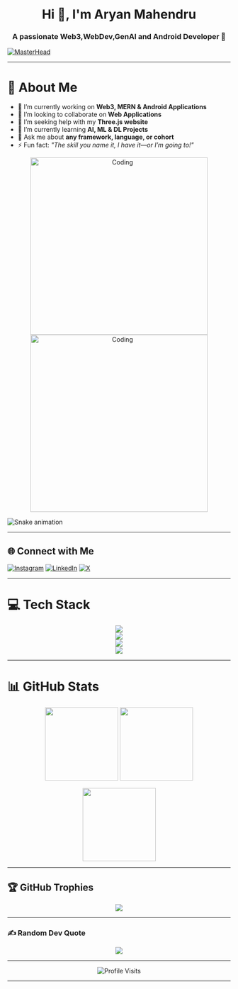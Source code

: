 
<h1 align="center">Hi 👋, I'm Aryan Mahendru</h1>
<h3 align="center">A passionate Web3,WebDev,GenAI and Android Developer 🚀</h3>

[![MasterHead](https://firebasestorage.googleapis.com/v0/b/flexi-coding.appspot.com/o/dempgi7-520f8d5f-63d4-4453-8822-dbc149ae27f8.gif?alt=media&token=91c0c7b2-93c3-4029-b011-1a8703c5730d)](https://rishavchanda.io)


---

# 💫 About Me  
- 🔭 I’m currently working on **Web3, MERN & Android Applications**  
- 👯 I’m looking to collaborate on **Web Applications**  
- 🤝 I’m seeking help with my **Three.js website**  
- 🌱 I’m currently learning **AI, ML & DL Projects**  
- 💬 Ask me about **any framework, language, or cohort**  
- ⚡ Fun fact: *"The skill you name it, I have it—or I’m going to!"*  
<p align="center">
  <img alt="Coding" width="400" src="https://media2.giphy.com/media/GghGKaZ8JeHJx0apQC/giphy.gif"/>
  <img alt="Coding" width="400" src="https://media3.giphy.com/media/bGgsc5mWoryfgKBx1u/giphy.gif"/>
</p>


![Snake animation](https://github.com/TheAryan77/snk/blob/output/github-contribution-grid-snake.svg)

---

## 🌐 Connect with Me  
<p align="left">
<a href="https://instagram.com/aryanmahendru77" target="blank"><img src="https://img.shields.io/badge/Instagram-%23E4405F.svg?logo=Instagram&logoColor=white" alt="Instagram"/></a>
<a href="https://linkedin.com/in/Aryan Mahendru" target="blank"><img src="https://img.shields.io/badge/LinkedIn-%230077B5.svg?logo=linkedin&logoColor=white" alt="LinkedIn"/></a>
<a href="https://x.com/TheAryan77" target="blank"><img src="https://img.shields.io/badge/X-black.svg?logo=X&logoColor=white" alt="X"/></a>
</p>

---

# 💻 Tech Stack  
<p align="center">
<img src="https://skillicons.dev/icons?i=c,cpp,cs,java,python,php,js,ts,html,css,dart,kotlin,swift,objectivec" /><br>
<img src="https://skillicons.dev/icons?i=react,redux,nextjs,nodejs,express,angular,vue,flutter,fastapi,django,flask" /><br>
<img src="https://skillicons.dev/icons?i=mongodb,mysql,postgres,firebase,aws,docker,kubernetes,cloudflare" /><br>
<img src="https://skillicons.dev/icons?i=git,github,figma,canva,tailwind,bootstrap,styledcomponents,vite,opencv,tensorflow,pytorch" />
</p>

---

# 📊 GitHub Stats  
<p align="center">
<img src="https://github-readme-stats.vercel.app/api?username=TheAryan77&theme=tokyonight&hide_border=false&include_all_commits=true&count_private=false" height="165"/>
<img src="https://github-readme-streak-stats.herokuapp.com/?user=TheAryan77&theme=tokyonight&hide_border=false" height="165"/>
</p>

<p align="center">
<img src="https://github-readme-stats.vercel.app/api/top-langs/?username=TheAryan77&theme=tokyonight&hide_border=false&include_all_commits=true&count_private=false&layout=compact" height="165"/>
</p>

---

## 🏆 GitHub Trophies  
<p align="center">
<img src="https://github-profile-trophy.vercel.app/?username=TheAryan77&theme=onedark&no-frame=false&no-bg=false&margin-w=4"/>
</p>

---

### ✍️ Random Dev Quote  
<p align="center">
<img src="https://quotes-github-readme.vercel.app/api?type=horizontal&theme=tokyonight"/>
</p>

---

<p align="center">  
<img src="https://visitcount.itsvg.in/api?id=TheAryan77&icon=2&color=6" alt="Profile Visits"/>  
</p>  




---
